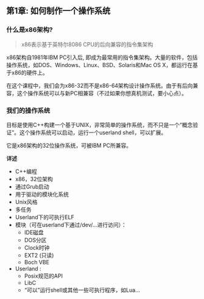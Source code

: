 ## 第1章: 如何制作一个操作系统

### 什么是x86架构?

> x86表示基于英特尔8086 CPU的后向兼容的指令集架构

x86架构自1981年IBM PC引入后, 即成为最常用的指令集架构。大量的软件，包括操作系统，如DOS、Windows、Linux、BSD、Solaris和Mac OS X，都运行在基于x86的硬件上。

在这个课程中，我们会为x86-32而不是x86-64架构设计操作系统。由于有后向兼容，这个操作系统可以与新PC相兼容（不过如果你想真机测试，要小心点）。

### 我们的操作系统

目标是使用C++构建一个基于UNIX，非常简单的操作系统，而不只是一个“概念验证”。这个操作系统可以启动，运行一个userland shell，可以扩展。

它是x86架构的32位操作系统，可被IBM PC所兼容。

**详述**

* C++编程
* x86，32位架构
* 通过Grub启动
* 用于驱动的模块化系统
* Unix风格
* 多任务
* Userland下的可执行ELF
* 模块（可在userland下通过/dev/...进行访问）：
    * IDE磁盘
    * DOS分区
    * Clock时钟
    * EXT2 (只读)
    * Boch VBE
* Userland :
    * Posix规范的API
    * LibC
    * “可以”运行shell或其他一些可执行程序，如Lua...
